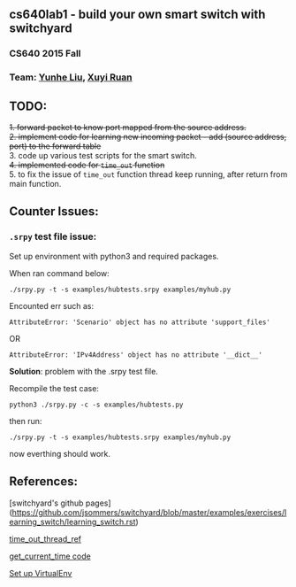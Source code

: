 ## cs640lab1 - build your own smart switch with switchyard

### CS640 2015 Fall
### Team: [Yunhe Liu](https://github.com/yunheL), [Xuyi Ruan](https://github.com/ruanxuyi)


## TODO: 
~~1. forward packet to know port mapped from the source address.~~  
~~2. implement code for learning new incoming packet - add (source address, port) to the forward table~~  
3. code up various test scripts for the smart switch.  
~~4. implemented code for `time_out` function~~  
5. to fix the issue of `time_out` function thread keep running, after return from main function.  



## Counter Issues: 

### `.srpy` test file issue:

Set up environment with python3 and required packages. 

When ran command below: 

`./srpy.py -t -s examples/hubtests.srpy examples/myhub.py`

Encounted err such as: 

```
AttributeError: 'Scenario' object has no attribute 'support_files'
```

OR

```
AttributeError: 'IPv4Address' object has no attribute '__dict__'
```

**Solution**:  problem with the .srpy test file. 

Recompile the test case: 

`python3 ./srpy.py -c -s examples/hubtests.py`

then run: 

`./srpy.py -t -s examples/hubtests.srpy examples/myhub.py`

now everthing should work.



## References:

[switchyard's github pages]
(https://github.com/jsommers/switchyard/blob/master/examples/exercises/learning_switch/learning_switch.rst)

[time_out_thread_ref](http://stackoverflow.com/questions/11083349/python-threading-timer-stays-alive-after-calling-cancel-method)

[get_current_time code](http://stackoverflow.com/questions/5998245/get-current-time-in-milliseconds-in-python)


[Set up VirtualEnv](http://docs.python-guide.org/en/latest/dev/virtualenvs/)


